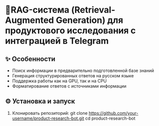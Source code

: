 # 🤖RAG-система (Retrieval-Augmented Generation) для продуктового исследования с интеграцией в Telegram

## ✨ Особенности
- Поиск информации в предварительно подготовленной базе знаний
- Генерация структурированных ответов на русском языке
- Поддержка работы как на GPU, так и на CPU
- Форматирование ответов с источниками информации

## ⚙️ Установка и запуск
1. Клонировать репозиторий:
git clone https://github.com/your-username/product-research-bot.git
cd product-research-bot